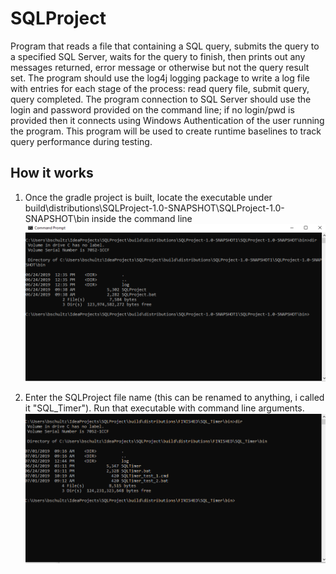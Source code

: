 # SQLProject
Program that reads a file that containing a SQL query, submits the query to a specified SQL Server, waits for the query to finish, then prints out any messages returned, error message or otherwise but not the query result set.   The program should use the log4j logging package to write a log file with entries for each stage of the process: read query file, submit query, query completed.  The program connection to SQL Server should use the login and password provided on the command line; if no login/pwd is provided then it connects using Windows Authentication of the user running the program.  This program will be used to create runtime baselines to track query performance during testing.

## How it works
1. Once the gradle project is built, locate the executable under build\distributions\SQLProject-1.0-SNAPSHOT\SQLProject-1.0-SNAPSHOT\bin inside the command line
![Dir image](https://github.com/BrandonSchultz0731/SQLProject/blob/master/SQLProjectCapture1.PNG)

2. Enter the SQLProject file name (this can be renamed to anything, i called it "SQL_Timer"). Run that executable with command line arguments.
![](SQLProjectGif1.gif)
